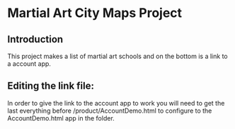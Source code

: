 # Martial Art City Maps Project

## Introduction
This project makes a list of martial art schools and on the bottom is a link to a account app.

## Editing the link file:
In order to give the link to the account app to work you will need to get  the last everything before /product/AccountDemo.html
to configure to the AccountDemo.html app in the folder.
